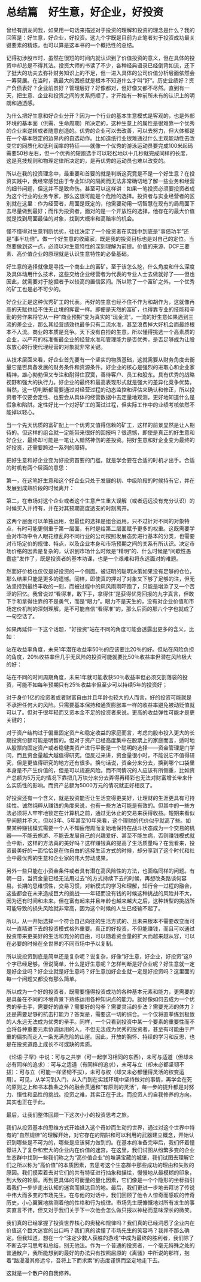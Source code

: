 # 总结篇　好生意，好企业，好投资

曾经有朋友问我，如果用一句话来描述对于投资的理解和投资的理念是什么？我的回答是：好生意，好企业，好投资。这九个字既是目前为止笔者对于投资成功最关键要素的精炼，也可以算是这本书的一个概括性的总结。

记得初涉股市时，虽然在很短的时间内就认识到了价值投资的意义，但在具体的投资中却总是不得其法。投资大师的书读了不少，各种经典语录已经倒背如流，还下了挺大的功夫去弥补财务知识上的不足，但一进入具体的公司价值分析层面依然会一筹莫展。在当时，我最大的困惑就是根本不知道什么才叫“好”。历史业绩好？资产负债表好？企业前景好？管理层好？好像都对，但好像又都不尽然。直到有一天，把生意、企业和投资之间的关系捋顺了，才开始有一种前所未有的认识上的明朗和通透感。

为什么把好生意和好企业分开？因为一个行业的基本生意模式是客观的，也是外部环境的基本面（供需、生命周期）所决定的，这种生意上的属性是很难靠一个优秀的企业来逆转或者随意创造的。优秀的企业可以去改善，可以去努力，但大体都是在一个基本限定的边界内的自选动作。比如造纸行业很难通过什么主观能动性去改变它的同质化和低利润率的特征——就像一个优秀的游泳运动员要完成100米起码需要50秒左右，但一个优秀的短跑选手可以轻松地以十几秒就完成同样的长度，这是竞技规则和物理定律所决定的，是再优秀的运动员也难以改变的。

所以在我的投资理念中，最重要和首要的就是判断这究竟是不是一个好生意？在投资实践中，我经常感觉由于专业知识的隔阂而无法非常确切地了解一些业务和经营的细节问题，但这并不是致命伤。甚至可以这样讲：如果一笔投资必须要投资者成为这个行业的业务专家，那么这很可能是个危险的选择。投资者与实业经营者的区别就在这里：作为经营者，局面是既定的，他需要动用一切智慧在现有的局局面下去尽量做到最好；而作为投资者，面对的是一个开放性的选择，他存在的最大价值就是找到局面最佳的对象，找到大概率和高赔率的机会。

懂不懂得对生意判断优劣，往往决定了一个投资者在实践中到底是“事倍功半”还是“事半功倍”。做一个好生意的收藏家，既是我的投资目标也是对自己的定位。当然要做到这一点，必须以对生意特性的深刻理解为前提。价值的来源、DCF三要素、高价值企业的原理就是认识生意特性的必备基础。

好生意的选择就像是寻找一个商业上的富矿。至于该怎么挖，什么角度和什么深度及具体动用什么技术，这些交给企业经营者为代表的专业人士去做就好了——但也因此，就需要对于挖掘者予以较高的置信区间。所以除了一个富矿之外，一个优秀的矿工也是必不可少的。

好企业正是这种优秀矿工的代表。再好的生意也经不住不作为和胡作为，这就像再高的天赋也经不住无止境的挥霍一样。即便是天然的富矿，也得靠专业的技能和辛勤的劳作来将它从一种“商业预期”变为真实的“现金流”。一流的好生意如果遇到三流的差企业，那么其经营绩效也最多只有二流水准，甚至浪费掉大好机会而最终根本不入流。商业的本质是竞争。天下没有白捡的生意。所以懂得挑选一个高素质的企业，以严苛的标准衡最企业的经营水准和管理能力是否优秀，是否足够成为让股东放心的行使代理经营的对象就非常关键。

从技术层面来看，好企业首先要有一个坚实的物质基础，这就需要从财务角度去衡量它是否具备发展的财务条件和资源条件。好企业的核心是强烈的进取心和企业家精神，雄心勃勃但又专注和耐得住寂寞，善待客户、员工和股东。具有优秀的战略视野和强大的执行力。好企业的最终和最高表现形式就是强大的差异化竞争优势。当然，这一切判断都需要通过对经营过程的动态监控和评估来确认和修正，所以投资者不仅要会定性、也要会从具体的经营数据中去定量地观测，更好地知道什么是假象和陷阱。定性好比一个对好矿工的面试过程，但实际工作中的业绩考核依然不能掉以轻心。

当一个先天优质的富矿配上一个优秀又值得信赖的矿工，这样的前景显然是让人期待的。但这样的组合就一定能带来很好的回报吗？很遗憾，即使是真正的好生意和好企业，最终却可能是一笔让人黯然神伤的差投资。把好生意和好企业变为最终的好投资，还需要跨过一系列的障碍。

把好生意和好企业变为好投资首要的门槛，就是学会要在合适的时机才出手。合适的时机有两个层面的意思：

第一，在这笔好生意和这个好企业只处于发展的初、中级阶段的时候持有它，并在发展到成熟阶段的时候离开：

第二，在市场对这个企业或者这个生意产生重大误解（或者远远没有充分认识）的时候买入并持有，并在对其预期高度透支的时刻离开。

这两个层面可以单独运用，但最佳的选择是组合运用。只不过针对不同的对象特点，有时可能更侧重于第一层面，有时是给第二层面赋予更多的权重。这既需要学会对市场中令人眼花缭乱的不同行业的公司按照发展态势进行基本的分类，也需要对市场定价的规律、特点，以及企业本身和市场预期之间的关系有所认识。决定市场价格的因素是复杂的，认识到市场什么时候是“精明”的、什么时候是“间歇性愚蠢症”发作了，既是投资者的基本功课，也是一个艰难和将永远面对的难题。

然而好价格也仅仅是好投资的一个侧面。被证明的聪明决策如果没有足够的仓位，那么结果只能是更多的遗憾。同样，即使真的押对了对象又下够了足够的注，但无法坚持到最终丰收的一刻，而被过程中的风风雨雨吓跑了，只能是增添了又一个苦涩的回忆。我曾说过“看得准，敢下手，拿得住”是获得优秀回报的九字真言，但敢下手和拿得住靠的不是勇气，而是“眼力”。眼力不是天生的，没有对企业价值和市场定价机制的深刻理解，是不可能自信“看得准”的，那么后面的那六个字也就成了一句空话了。

如果再延伸一下这个话题，“好投资”站在不同的角度可能会透露出更多的含义，比如：

站在收益率角度，未来1年潜在收益率50％的应该要比20％的好。但站在风险负担的角度，20％收益率但几乎无风险的投资可能就要比50％收益率但潜在风险极大的好：

站在不同的时间周期角度，未来1年就可能收获50％收益率但必须交割落袋的投资，可能不如每年预期只有25％收益率但至少可以持续5年的投资好；

对于身价1亿的投资者或者财富自由并且年龄也较大的人而言，好的投资可能就是不承担任何大的风险。只需要基本保持和通货膨胀率一样的收益率避免被动贬值就可以了。但对于很年轻而又资本金不足的投资者来说。更高的收益弹性可能才是更关键的；

对于资产结构过于偏重固定资产和稳定收益的家庭而言，考虑向股市投入更大的长期投资份额可能是明智的。但对于资产已经高度集中在股票上的家庭而言，适时地从股票向固定资产或者稳健类资产进行平衡是一个聪明的选择——资金管理是门学问，而且资金量越大越值得研究。但反过来讲，资金量很小时，不能说它不值得研究，但是更值得研究的地方还有很多。换句话说，资金分来分去，换到哪个口袋里本身是不产生价值的，但是可以规避风险。而不同情况的人应该有所侧重，比如资产总额为5万元的情况下靠把几万块分来分去弄得再精彩也无法对财富增长带来什么实质性的影响。而资产总额为5000万元的情况就正好相反了。

好投资还有一个含义，就是投资能否让生活变得更美好，让理财的生涯更具有可持续性。诚然纯粹从赚钱的角度来说，也有一些方法可能是有效的。但其中的一些方法必须将人牢牢地锁定在计算机之前，通过无休止的交易来获得收益。短期来看似乎间题并不大，但以3年、5年甚至10年来看，这个理财的代价似乎就高了些。如果某种赚钱模式需要一个人不知疲倦周而复始地保持在战斗状态成为一个交易的机器——不能去旅游、不能去发展自己的兴趣爱好、甚至不能生病，否则赚钱模式就会中断，这样的方法真的美好吗？这样赚钱真的提高了生活质量吗？在我看来，投资最美好的一面恰恰是在你自由的选择生活方式的时候，却分享到了这个时代和社会中最优秀的生意和企业家的伟大劳动成果。

另外一些只能在小资金条件或者具有潜在高风险性的方法，也面临同样的问题。有朝一日，当资金量已经无法用过去“的方式持续下去的时候，再想改条路谈何容易。长期的思维惯性，交易习惯，对新模式的学习和理解，知行合一过程的融合，这些都会在未来造成巨大的挑战——年轻而没有钱的时候这种挑战的风险并不大，因为还有时间和未来。但在富有起来并且年龄也越来越大之后，这种转型的挑战所可能导致的损失风险就非常高，因为这个时候的人生已经输不起了。

所以，从一开始选择一个符合自己向往的生活方式的、且未来根本不需要改变而可以一直精进下去的投资模式格外重要。真正的好投资，不但能赚钱，而且可以通过投资带来更美好的生活和充分的自由，可以随着资金量的扩大而越来越从容，可以在必要的时候在全世界的不同市场中予以复制。

所以说投资到底是简单还是复杂呢？说复杂，好像“好生意，好企业，好投资”这9个字已经足够。但说简单，什么是好生意呢？怎样判断是好企业呢？好生意就一定是好企业吗？好企业就是好生意吗？好生意加好企业就一定是好投资吗？这里面的每一个问题又都没有那么简单。

所以成为一个好的投资者，既需要懂得投资成功的各种基本元素和能力，更需要的是具备在不同的环境背景下熟练运用各种知识点的能力。就好像如何去成为一个优秀的拳击手，需要好的直拳？需要好的勾拳？需要灵活的步法？需要充沛的体力？还是需要足够的抗击打能力？答案是，需要这一切的综合。一个仅将直拳练到极致的人永远无法成为优秀的拳手。同样，一个只看到投资中某一个要素的重要性而不会将各种重要元素协调运用的人，不但无法成为优秀的投资者，甚至有可能由于严重的偏执而走入一条充满危险的山崖。因此，开放的胸怀、持续的学习和反思，也是在投资道路上成长不可或缺的素质。

《论语·子罕》中说：可与之共学（可一起学习相同的东西），未可与适道（但却未必有同样的追求）：可与之适道（有同样的追求），未可与立（却未必都坚韧不拔）：可与立（可能一样坚韧不拔），未可与权（却又未必都懂得灵活的权变运用）。可见，从学习到入门，从入门到在实践环境中坚持做对的事情，再学会在死的原则之上和书本教条之外的融会贯通和”有原则的灵活”，每一步的提升都是对努力、悟性和品性的挑战。投资之难，其实正在于此。而投资人的自我修养的方向。其实也正在于此。

最后，让我们整体回顾一下这次小小的投资思考之旅。

我们从投资基本的思维方式开始进入这个奇妙而生动的世界，通过对这个世界中特有的“自然规律”的理解开始，对它存在的陷阱和可以利用的武器建立概念，开始认识到哪些是不可为的，哪些是应该努力做到的。在基本的准备完毕后，我们怀着憧憬进入了复杂和宏大的企业内在价值的迷宫。在这里，我们试图从纷繁多变的企业生态群中找到一些我们称之为“高价值企业”的堆满宝藏的城堡，我们试图去理解它们之所以称为“高价值”的本质因素，去思考这个生态群中那些成功的理由和失败的原因。我们摸索着去对它们的共有特征进行抽象和描绘，慢慢地从最模糊的印象，到大致的轮廓，再到更具体的可衡量的量化因素，它们像是一个个隐形的坐标指引着我们一步步走出认知的迷宫而抵达目的地。最后，我们更进一步地去拜访了传说中伟大而多变的市场先生。在与他的对话中，我们回顾了他令人惊奇而感叹的传奇历史，小心翼翼地揣测着他的性格和行为规律。市场先生既慷慨地对所有发生的事实直言不讳，但又对于我们关于下一次他会怎么做只报以神秘而意味深长的微笑。

我们真的已经掌握了投资世界核心的奥秘和规律吗？我们真的已经洞悉了企业内在价值这个巨大迷宫的出口吗？我们真的读懂了市场先生的笑容吗？我并不那么确定。但我知道，想在一个“注定少数人获胜的游戏”中成为最终的胜利者，我们除了不断去学习思考和总结，别无他法。作为一个普通的投资者，一个毫无特殊之处的普通散户，我所能想到的最好的办法只有按照屈原的《离骚》中所说的那样，抱着“路漫漫其修远兮，吾将上下而求索”的态度谨慎而坚定地走下去。

这就是一个散户的自我修养。
